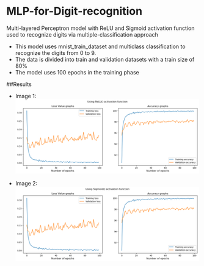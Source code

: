 # MLP-for-Digit-recognition
Multi-layered Perceptron model with ReLU and Sigmoid activation function used to recognize digits via multiple-classification approach

* This model uses mnist_train_dataset and multiclass classification to recognize the digits from 0 to 9.
* The data is divided into train and validation datasets with a train size of 80%
* The model uses 100 epochs in the training phase

##Results
- Image 1:
  ![Image 1](relu_result.png)

- Image 2:
  ![Image 2](sigmoid_result.png)
